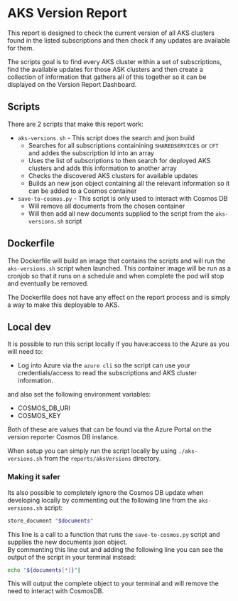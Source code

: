 # AKS Version Report

This report is designed to check the current version of all AKS clusters found in the listed subscriptions and then check if any updates are available for them.

The scripts goal is to find every AKS cluster within a set of subscriptions, find the available updates for those ASK clusters and then create a collection of information that gathers all of this together so it can be displayed on the Version Report Dashboard.

## Scripts

There are 2 scripts that make this report work:

- `aks-versions.sh` - This script does the search and json build
    - Searches for all subscriptions containining `SHAREDSERVICES` or `CFT` and addes the subscription Id into an array
    - Uses the list of subscriptions to then search for deployed AKS clusters and adds this information to another array
    - Checks the discovered AKS clusters for available updates
    - Builds an new json object containing all the relevant information so it can be added to a Cosmos container
- `save-to-cosmos.py` - This script is only used to interact with Cosmos DB
    - Will remove all documents from the chosen container
    - Will then add all new documents supplied to the script from the `aks-versions.sh` script

## Dockerfile

The Dockerfile will build an image that contains the scripts and will run the `aks-versions.sh` script when launched.
This container image will be run as a cronjob so that it runs on a schedule and when complete the pod will stop and eventually be removed.

The Dockerfile does not have any effect on the report process and is simply a way to make this deployable to AKS.

## Local dev

It is possible to run this script locally if you have:access to the Azure as you will need to:

- Log into Azure via the `azure cli` so the script can use your credentials/access to read the subscriptions and AKS cluster information.

and also set the following environment variables:

- COSMOS_DB_URI
- COSMOS_KEY

Both of these are values that can be found via the Azure Portal on the version reporter Cosmos DB instance.

When setup you can simply run the script locally by using `./aks-versions.sh` from the `reports/aksVersions` directory.

### Making it safer

Its also possible to completely ignore the Cosmos DB update when developing locally by commenting out the following line from the `aks-versions.sh` script:

```bash
store_document "$documents"
```

This line is a call to a function that runs the `save-to-cosmos.py` script and supplies the new documents json object.
<br>By commenting this line out and adding the following line you can see the output of the script in your terminal instead:

```bash
echo "${documents[*]}"|
```

This will output the complete object to your terminal and will remove the need to interact with CosmosDB.
